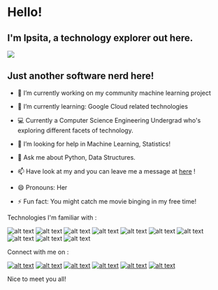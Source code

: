 # Hello! 
## I'm Ipsita, a technology explorer out here.

![](https://komarev.com/ghpvc/?username=your-github-username)

## Just another software nerd here!

- 🔭 I’m currently working on my community machine learning project
- 🌱 I’m currently learning: Google Cloud related technologies
- :computer: Currently a Computer Science Engineering Undergrad who's exploring different facets of technology.
- 🤔 I’m looking for help in Machine Learning, Statistics!
- 💬 Ask me about Python, Data Structures. 
- 📫 Have look at my and you can leave me a message at [here](https://forms.gle/3sRyXcQ5XmRaji8WA) !
- 😄 Pronouns: Her

- ⚡ Fun fact: You might catch me movie binging in my free time!

Technologies I'm familiar with : 

<!-- display the social media buttons in your README -->

![alt text][8.1]
![alt text][9.1]
![alt text][10.1]
![alt text][11.1]
![alt text][12.1]
![alt text][13.1]
![alt text][14.1]
![alt text][15.1]
![alt text][16.1]
![alt text][17.1]



<!-- links to social media icons -->
<!-- no need to change these -->

<!-- icons with padding -->

[8.1]:  https://img.shields.io/badge/Python-3776AB?style=for-the-badge&logo=python&logoColor=white
[9.1]: https://img.shields.io/badge/HTML5-E34F26?style=for-the-badge&logo=html5&logoColor=white
[10.1]: https://img.shields.io/badge/CSS3-1572B6?style=for-the-badge&logo=css3&logoColor=white
[11.1]: https://img.shields.io/badge/JavaScript-F7DF1E?style=for-the-badge&logo=javascript&logoColor=black
[12.1]: https://img.shields.io/badge/C%2B%2B-00599C?style=for-the-badge&logo=c%2B%2B&logoColor=white
[13.1]: https://img.shields.io/badge/MySQL-00000F?style=for-the-badge&logo=mysql&logoColor=white
[14.1]: https://img.shields.io/badge/React-20232A?style=for-the-badge&logo=react&logoColor=61DAFB
[15.1]: https://img.shields.io/badge/Google_Cloud-4285F4?style=for-the-badge&logo=google-cloud&logoColor=white
[16.1]: https://img.shields.io/badge/Visual_Studio_2019-5C2D91?style=for-the-badge&logo=visual%20studio&logoColor=white
[17.1]: https://img.shields.io/badge/Spyder-838485?style=for-the-badge&logo=spyder%20ide&logoColor=maroon

<!--![Github stats](https://github-readme-stats.vercel.app/api?username=ErzaTitania-2001)-->


Connect with me on : 
<!-- display the social media buttons in your README -->

[![alt text][1.1]][1]
[![alt text][2.1]][2]
[![alt text][3.1]][3]
[![alt text][4.1]][4]
[![alt text][5.1]][5]
[![alt text][6.1]][6]


<!-- links to social media icons -->
<!-- no need to change these -->

<!-- icons with padding -->

[1.1]:  https://img.shields.io/badge/LinkedIn-0077B5?style=for-the-badge&logo=linkedin&logoColor=white
[2.1]: https://img.shields.io/badge/Discord-7289DA?style=for-the-badge&logo=discord&logoColor=white
[3.1]: https://img.shields.io/badge/Instagram-E4405F?style=for-the-badge&logo=instagram&logoColor=white
[4.1]: https://img.shields.io/badge/Twitter-1DA1F2?style=for-the-badge&logo=twitter&logoColor=white
[5.1]: https://img.shields.io/badge/Facebook-1877F2?style=for-the-badge&logo=facebook&logoColor=white
[6.1]: https://img.shields.io/badge/-Hackerrank-2EC866?style=for-the-badge&logo=HackerRank&logoColor=white
<!-- links to your social media accounts -->
<!-- update these accordingly -->

[1]: https://www.linkedin.com/in/ipsita-bhattacharya-98378b191/
[2]: https://discord.com/users/625172911212462091/
[3]: https://www.instagram.com/ipsitab04/?hl=en
[4]: https://twitter.com/IpsitaBhattac10
[5]: https://www.facebook.com/ipsita.bhattacharya.106/
[6]: https://www.hackerrank.com/i_bhatya



Nice to meet you all! 


